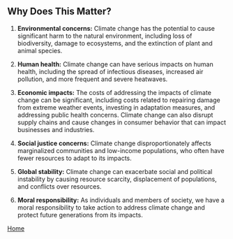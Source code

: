 ## Why Does This Matter?
1) **Environmental concerns:** Climate change has the potential to cause significant harm to the natural environment, including loss of biodiversity, damage to ecosystems, and the extinction of plant and animal species.

2) **Human health:** Climate change can have serious impacts on human health, including the spread of infectious diseases, increased air pollution, and more frequent and severe heatwaves.

3) **Economic impacts:** The costs of addressing the impacts of climate change can be significant, including costs related to repairing damage from extreme weather events, investing in adaptation measures, and addressing public health concerns. Climate change can also disrupt supply chains and cause changes in consumer behavior that can impact businesses and industries.

4) **Social justice concerns:** Climate change disproportionately affects marginalized communities and low-income populations, who often have fewer resources to adapt to its impacts.

5) **Global stability:** Climate change can exacerbate social and political instability by causing resource scarcity, displacement of populations, and conflicts over resources.

6) **Moral responsibility:** As individuals and members of society, we have a moral responsibility to take action to address climate change and protect future generations from its impacts.

[Home](https://anl059.github.io/syn1-climate-change/home.html)
